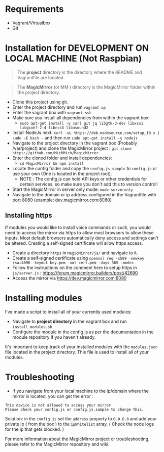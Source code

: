 # Requirements 
- Vagrant/Virtualbox
- Git

# Installation for DEVELOPMENT ON LOCAL MACHINE **(Not Raspbian)**

> The **project** directory is the directory where the README and Vagrantfile are located.

> The **MagicMirror** (or MM ) directory is the MagicMirror folder within the project directory.

- Clone this project using git.
- Enter the project directory and run `vagrant up`
- Enter the vagrant box with `vagrant ssh`
- Make sure you install all dependencies from within the vagrant box: 
  - `sudo apt-get install -y curl git jq libgtk-3-dev libxss1 libgconf-2-4 libnss3 libasound2`
- Install NodeJs next: `curl -sL https://deb.nodesource.com/setup_10.x | sudo -E bash -` and then run `sudo apt-get install -y nodejs`
- Navigate to the project directory in the vagrant box (Probably /var/project) and clone the MagicMirror project : `git clone https://github.com/MichMich/MagicMirror`
- Enter the cloned folder and install dependencies: 
  - `cd MagicMirror && npm install`
- Locate the config folder and copy the `config.js.sample` to `config.js` or use your own (One is located in the project root). 
  - NOTE : The config.js can hold API keys or other credentials for certain services, so make sure you don't add this to version control!
- Start the MagicMirror in server only mode: `node serveronly`
- Navigate to the domain or ip address configured in the Vagrantfile with port 8080 (example: dev.magicmirror.com:8080)

## Installing https 
If modules you would like to install voice commands or such, you would need to access the mirror via https to allow most browsers to allow these inputs. Most default browsers automatically deny access and settings can't be altered.
Creating a self-signed certificate will allow https access.
- Create a directory `https` in `MagicMirror/js/` and navigate to it.
- Create a self-signed certificate using `openssl req -x509 -newkey rsa:4096 -keyout key.pem -out cert.pem -days 365 -nodes`
- Follow the instructions on the comment here to setup https in `js/server.js` : https://forum.magicmirror.builders/post/42690
- Access the mirror via https://dev.magicmirror.com:8080

# Installing modules
I've made a script to install all of your currently used modules:

- Navigate to **project directory** in the vagrant box and run `install_modules.sh`
- Configure the module in the config.js as per the documentation in the module repository if you haven't already.

It's important to keep track of your installed modules with the `modules.json` file located in the project directory. This file is used to install all of your modules.

# Troubleshooting
- If you navigate from your local machine to the ip/domain where the mirror is located, you can get the error : 
```
This device is not allowed to access your mirror. 
Please check your config.js or config.js.sample to change this.
```
Solution: in the `config.js` set the `address` property to `0.0.0.0` and add your private ip ( from the box ) to the `ipWhitelist` array. ( Check the node logs for the ip that gets blocked. )

For more information about the MagicMirror project or troubleshooting, please refer to the MagicMirror repository and wiki.